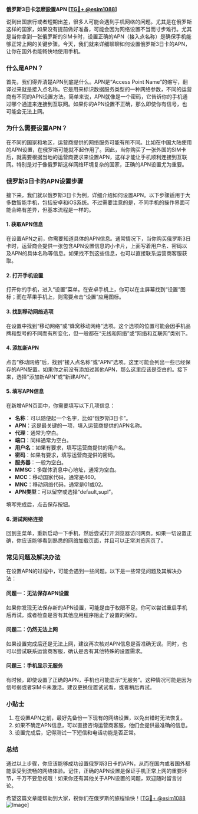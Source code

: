 **俄罗斯3日卡怎麽設置APN [[TG💪+ @esim1088](https://t.me/s/esim1088)]**

说到出国旅行或者短期出差，很多人可能会遇到手机网络的问题。尤其是在俄罗斯这样的国家，如果没有提前做好准备，可能会因为网络设置不当而寸步难行。尤其是当你拿到一张俄罗斯的SIM卡时，设置正确的APN（接入点名称）是确保手机能够正常上网的关键步骤。今天，我们就来详细聊聊如何设置俄罗斯3日卡的APN，让你在国外也能畅快地使用手机。

### 什么是APN？

首先，我们得弄清楚APN到底是什么。APN是“Access Point Name”的缩写，翻译过来就是接入点名称。它是用来标识数据服务类型的一种网络参数，不同的运营商有不同的APN设置方法。简单来说，APN就像是一个密码，它告诉你的手机通过哪个通道来连接到互联网。如果你的APN设置不正确，那么即使你有信号，也可能会无法上网。

### 为什么需要设置APN？

在不同的国家和地区，运营商提供的网络服务可能有所不同。比如在中国大陆使用的APN设置，在俄罗斯可能就不起作用了。因此，当你购买了一张外国的SIM卡后，就需要根据当地的运营商要求来设置APN，这样才能让手机顺利连接到互联网。特别是对于像俄罗斯这样网络环境复杂的国家，正确的APN设置尤为重要。

### 俄罗斯3日卡的APN设置步骤

接下来，我们就以俄罗斯3日卡为例，详细介绍如何设置APN。以下步骤适用于大多数智能手机，包括安卓和iOS系统。不过需要注意的是，不同手机的操作界面可能会略有差异，但基本流程是一样的。

#### 1. 获取APN信息

在设置APN之前，你需要知道具体的APN信息。通常情况下，当你购买俄罗斯3日卡时，运营商会提供一张包含APN设置信息的小卡片，上面写着用户名、密码以及APN的具体名称等信息。如果找不到这些信息，也可以直接联系运营商客服获取。

#### 2. 打开手机设置

打开你的手机，进入“设置”菜单。在安卓手机上，你可以在主屏幕找到“设置”图标；而在苹果手机上，则需要点击“设置”应用图标。

#### 3. 找到移动网络选项

在设置中找到“移动网络”或“蜂窝移动网络”选项。这个选项的位置可能会因手机品牌和型号的不同而有所变化，但一般都在“无线和网络”或“网络和互联网”类别下。

#### 4. 添加新APN

点击“移动网络”后，找到“接入点名称”或“APN”选项。这里可能会列出一些已经保存的APN配置。如果你之前没有添加过其他APN，那么这里应该是空白的。接下来，选择“添加新APN”或“新建APN”。

#### 5. 填写APN信息

在新增APN页面中，你需要填写以下几项信息：

- **名称**：可以随便起一个名字，比如“俄罗斯3日卡”。
- **APN**：这是最关键的一项，填入运营商提供的APN名称。
- **代理**：通常为空白。
- **端口**：同样通常为空白。
- **用户名**：如果有要求，填写运营商提供的用户名。
- **密码**：如果有要求，填写运营商提供的密码。
- **服务器**：一般为空白。
- **MMSC**：多媒体消息中心地址，通常为空白。
- **MCC**：移动国家代码，通常是460。
- **MNC**：移动网络代码，通常是01或02。
- **APN类型**：可以留空或选择“default,supl”。

填写完成后，点击保存按钮。

#### 6. 测试网络连接

回到主菜单，重新启动一下手机，然后尝试打开浏览器访问网页。如果一切设置正确，你应该能够看到熟悉的网络加载页面，并且可以正常浏览网页了。

### 常见问题及解决办法

在设置APN的过程中，可能会遇到一些问题。以下是一些常见问题及其解决办法：

#### 问题一：无法保存APN设置

如果你发现无法保存新的APN设置，可能是由于权限不足。你可以尝试重启手机后再试，或者检查是否有其他应用程序阻止了设置的保存。

#### 问题二：仍然无法上网

如果设置完成后还是无法上网，建议再次核对APN信息是否准确无误。同时，也可以尝试联系运营商客服，确认是否有其他特殊的设置需求。

#### 问题三：手机显示无服务

有时候，即使设置了正确的APN，手机也可能显示“无服务”。这种情况可能是因为信号弱或者SIM卡未激活。建议更换位置试试看，或者稍后再试。

### 小贴士

1. 在设置APN之前，最好先备份一下现有的网络设置，以免出错时无法恢复。
2. 如果不确定APN信息，可以直接咨询运营商客服，他们会提供最准确的信息。
3. 设置完成后，记得测试一下短信和电话功能是否正常。

### 总结

通过以上步骤，你应该能够成功设置俄罗斯3日卡的APN，从而在国内或者国外都能享受到流畅的网络体验。记住，正确的APN设置是保证手机正常上网的重要环节，千万不要忽视哦！如果你还有其他关于APN设置的问题，欢迎随时留言讨论。

希望这篇文章能帮助到大家，祝你们在俄罗斯的旅程愉快！[[TG💪+ @esim1088](https://t.me/s/esim1088) ![Image](https://i.postimg.cc/4NQfJmqS/Snipaste-2025-05-13-00-14-12.png)]